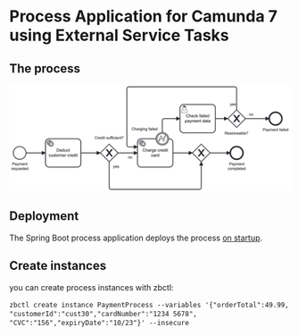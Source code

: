 # Process Application for Camunda 7 using External Service Tasks

## The process

![Payment process using external tasks](docs/payment_process.png)

## Deployment

The Spring Boot process application deploys the process [on startup](src/main/java/org/camunda/community/migration_example/ExternalTaskWorkerApplication.java).

## Create instances

you can create process instances with zbctl:

```
zbctl create instance PaymentProcess --variables '{"orderTotal":49.99, "customerId":"cust30","cardNumber":"1234 5678", "CVC":"156","expiryDate":"10/23"}' --insecure
```